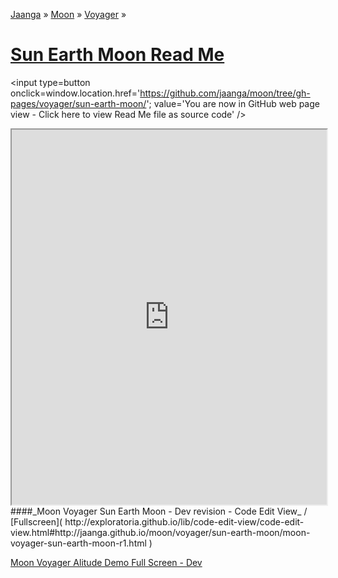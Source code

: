 [Jaanga]( http://jaanga.github.io/ ) &raquo; [Moon]( http://jaanga.github.io/moon/ ) &raquo; [Voyager]( http://jaanga.github.io/moon/voyager/ ) &raquo;

[Sun Earth Moon Read Me]( index.html )
===

<span style=display:none; >[You are now in GitHub source code view - click here to view Read Me file as a web page]( http://jaanga.github.io/moon/voyager/sun-earth-moon/index.html "View file as a web page." ) </span>
<input type=button onclick=window.location.href='https://github.com/jaanga/moon/tree/gh-pages/voyager/sun-earth-moon/'; value='You are now in GitHub web page view - Click here to view Read Me file as source code' />


<iframe src="http://exploratoria.github.io/lib/code-edit-view/code-edit-view.html#http://jaanga.github.io/moon/voyager/sun-earth-moon/moon-voyager-sun-earth-moon-r1.html" width=100% height=600px ></iframe>  
####_Moon Voyager Sun Earth Moon - Dev revision - Code Edit View_ /  [Fullscreen]( http://exploratoria.github.io/lib/code-edit-view/code-edit-view.html#http://jaanga.github.io/moon/voyager/sun-earth-moon/moon-voyager-sun-earth-moon-r1.html )


[Moon Voyager Alitude Demo Full Screen - Dev]( http://jaanga.github.io/moon/voyager/sun-earth-moon/dev/ )

